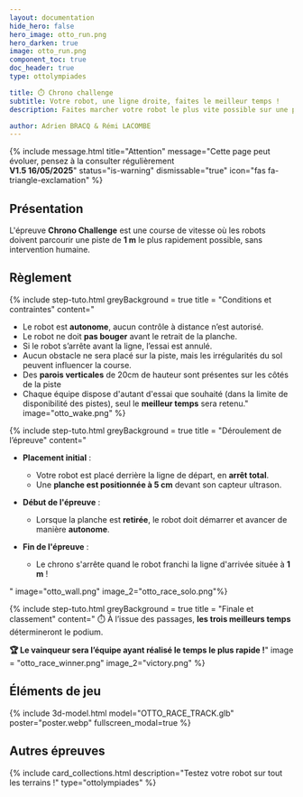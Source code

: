 ```yaml
---
layout: documentation
hide_hero: false
hero_image: otto_run.png
hero_darken: true
image: otto_run.png
component_toc: true
doc_header: true
type: ottolympiades

title: ⏱️ Chrono challenge
subtitle: Votre robot, une ligne droite, faites le meilleur temps !
description: Faites marcher votre robot le plus vite possible sur une piste de 1m !

author: Adrien BRACQ & Rémi LACOMBE
---
```


{% include message.html title="Attention" message="Cette page peut évoluer, pensez à la consulter régulièrement  
**V1.5 16/05/2025**" status="is-warning" dismissable="true" icon="fas fa-triangle-exclamation" %}

## Présentation

L'épreuve **Chrono Challenge** est une course de vitesse où les robots doivent parcourir une piste de **1 m** le plus rapidement possible, sans intervention humaine.

## Règlement

{% include step-tuto.html
greyBackground = true
title = "Conditions et contraintes"
content="
- Le robot est **autonome**, aucun contrôle à distance n’est autorisé.
- Le robot ne doit **pas bouger** avant le retrait de la planche.
- Si le robot s’arrête avant la ligne, l’essai est annulé.
- Aucun obstacle ne sera placé sur la piste, mais les irrégularités du sol peuvent influencer la course.
- Des **parois verticales** de 20cm de hauteur sont présentes sur les côtés de la piste
- Chaque équipe dispose d'autant d'essai que souhaité (dans la limite de disponibilité des pistes), seul le **meilleur temps** sera retenu."
image="otto_wake.png" %}

{% include step-tuto.html
greyBackground = true
title = "Déroulement de l’épreuve"
content="
- **Placement initial** :
   - Votre robot est placé derrière la ligne de départ, en **arrêt total**.
   - Une **planche est positionnée à 5 cm** devant son capteur ultrason.  

- **Début de l'épreuve** :
   - Lorsque la planche est **retirée**, le robot doit démarrer et avancer de manière **autonome**.  

- **Fin de l'épreuve** :
   - Le chrono s'arrête quand le robot franchi la ligne d'arrivée située à **1 m** !  
   
"
image="otto_wall.png"
image_2="otto_race_solo.png"%}

{% include step-tuto.html
greyBackground = true
title = "Finale et classement"
content="
⏱️ À l’issue des passages, **les trois meilleurs temps** détermineront le podium.

**🏆 Le vainqueur sera l’équipe ayant réalisé le temps le plus rapide !**"
image = "otto_race_winner.png"
image_2="victory.png" %}

## Éléments de jeu 

{% include 3d-model.html model="OTTO_RACE_TRACK.glb" poster="poster.webp" fullscreen_modal=true %}

## Autres épreuves

{%
  include card_collections.html
  description="Testez votre robot sur tout les terrains !"
  type="ottolympiades"
%}
